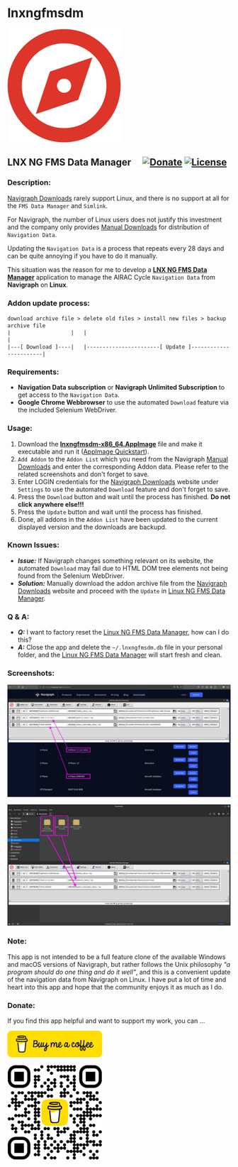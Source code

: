 # lnxngfmsdm

![icon](images/compass-3-256.png)

## LNX NG FMS Data Manager  [![Donate](https://img.shields.io/badge/Donate-BuyMeaCoffee-ffdd00)](https://www.buymeacoffee.com/berndgz) [![License](https://img.shields.io/badge/License-MIT-blue)](LICENSE)

### Description:

[Navigraph Downloads](https://navigraph.com/downloads) rarely support Linux, and there is no support at all for the `FMS Data Manager` and `Simlink`.

For Navigraph, the number of Linux users does not justify this investment and the company only provides [Manual Downloads](https://navigraph.com/downloads) for distribution of `Navigation Data`.

Updating the `Navigation Data` is a process that repeats every 28 days and can be quite annoying if you have to do it manually.

This situation was the reason for me to develop a [__LNX NG FMS Data Manager__](https://github.com/berndgz/lnxngfmsdm) application to manage the AIRAC Cycle `Navigation Data` from __Navigraph__ on __Linux__.

### Addon update process:
```text
download archive file > delete old files > install new files > backup archive file
|                   |   |                                                        |
|---[ Download ]----|   |-----------------------[ Update ]-----------------------|
```

### Requirements:

* __Navigation Data subscription__ or __Navigraph Unlimited Subscription__ to get access to the `Navigation Data`.
* __Google Chrome Webbrowser__ to use the automated `Download` feature via the included Selenium WebDriver.

### Usage:

1. Download the [__lnxngfmsdm-x86_64.AppImage__](https://github.com/berndgz/lnxngfmsdm/releases) file and make it executable and run it ([AppImage Quickstart](https://docs.appimage.org/introduction/quickstart.html)).
2. `Add Addon` to the `Addon List` which you need from the Navigraph [Manual Downloads](https://navigraph.com/downloads) and enter the corresponding Addon data. Please refer to the related screenshots and don't forget to save.
3. Enter LOGIN credentials for the [Navigraph Downloads](https://navigraph.com/downloads) website under `Settings` to use the automated `Download` feature and don't forget to save.
4. Press the `Download` button and wait until the process has finished. __Do not click anywhere else!!!__
5. Press the `Update` button and wait until the process has finished.
6. Done, all addons in the `Addon List` have been updated to the current displayed version and the downloads are backupd.

### Known Issues:

* __*Issue:*__ If Navigraph changes something relevant on its website, the automated `Download` may fail due to HTML DOM tree elements not being found from the Selenium WebDriver.
* __*Solution:*__ Manually download the addon archive file from the [Navigraph Downloads](https://navigraph.com/downloads) website and proceed with the `Update` in [Linux NG FMS Data Manager](https://github.com/berndgz/lnxngfmsdm).

### Q & A:

* __*Q:*__ I want to factory reset the [Linux NG FMS Data Manager](https://github.com/berndgz/lnxngfmsdm), how can I do this?
* __*A:*__ Close the app and delete the `~/.lnxngfmsdm.db` file in your personal folder, and the [Linux NG FMS Data Manager](https://github.com/berndgz/lnxngfmsdm) will start fresh and clean.

### Screenshots:

[![Software](screenshots/lnxngfmsdm_software.png "Software")](screenshots/lnxngfmsdm_software.png)

[![Archive](screenshots/lnxngfmsdm_archive.png "Archive")](screenshots/lnxngfmsdm_archive.png)

### Note:

This app is not intended to be a full feature clone of the available Windows and macOS versions of Navigraph, but rather follows the Unix philosophy *"a program should do one thing and do it well"*, and this is a convenient update of the navigation data from Navigraph on Linux. I have put a lot of time and heart into this app and hope that the community enjoys it as much as I do.

### Donate:

If you find this app helpful and want to support my work, you can ...

[![Donate Icon](support/berndgz_bmc_icon.png)](https://www.buymeacoffee.com/berndgz)

[![Donate QR](support/berndgz_bmc_qr.png)](https://www.buymeacoffee.com/berndgz)
